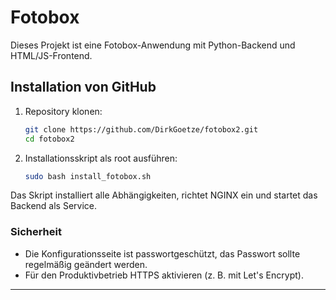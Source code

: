 # Fotobox

Dieses Projekt ist eine Fotobox-Anwendung mit Python-Backend und HTML/JS-Frontend.

## Installation von GitHub

1. Repository klonen:

   ```sh
   git clone https://github.com/DirkGoetze/fotobox2.git
   cd fotobox2
   ```

2. Installationsskript als root ausführen:

   ```sh
   sudo bash install_fotobox.sh
   ```

Das Skript installiert alle Abhängigkeiten, richtet NGINX ein und startet das Backend als Service.

### Sicherheit

- Die Konfigurationsseite ist passwortgeschützt, das Passwort sollte regelmäßig geändert werden.
- Für den Produktivbetrieb HTTPS aktivieren (z. B. mit Let's Encrypt).

---

